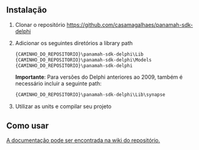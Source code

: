 ## Instalação

1. Clonar o repositório https://github.com/casamagalhaes/panamah-sdk-delphi
2. Adicionar os seguintes diretórios a library path
    ```cmd
    {CAMINHO_DO_REPOSITORIO}\panamah-sdk-delphi\Lib
    {CAMINHO_DO_REPOSITORIO}\panamah-sdk-delphi\Models
    {CAMINHO_DO_REPOSITORIO}\panamah-sdk-delphi
    ```

    **Importante**: Para versões do Delphi anteriores ao 2009, também é necessário incluir a seguinte path:
    ```cmd
    {CAMINHO_DO_REPOSITORIO}\panamah-sdk-delphi\Lib\synapse
    ```

3. Utilizar as units e compilar seu projeto

## Como usar

[A documentação pode ser encontrada na wiki do repositório.](https://github.com/casamagalhaes/panamah-sdk-delphi/wiki)

